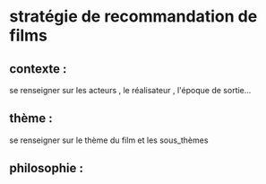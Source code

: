 # stratégie de recommandation de films 
## contexte :
se renseigner sur les acteurs , le réalisateur , l'époque de sortie...
## thème : 
se renseigner sur le thème du film et les sous_thèmes
## philosophie :
